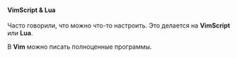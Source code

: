 #### VimScript & Lua

Часто говорили, что можно что-то настроить. Это делается на **VimScript** или
**Lua**.

В **Vim** можно писать полноценные программы.
